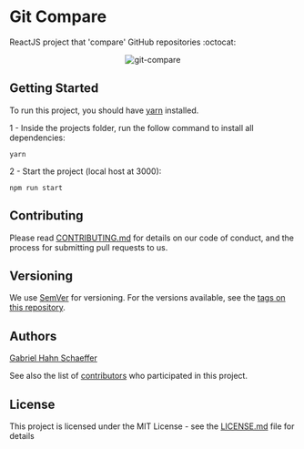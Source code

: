 # Git Compare

ReactJS project that 'compare' GitHub repositories :octocat:

<p align="center">
    <img src="https://media.giphy.com/media/57UhZKjoZPZuogWflc/giphy.gif" alt="git-compare" />
</p>

## Getting Started

To run this project, you should have [yarn](https://yarnpkg.com/en/) installed.

1 - Inside the projects folder, run the follow command to install all dependencies:

```
yarn
```

2 - Start the project (local host at 3000):

```
npm run start
```

## Contributing

Please read [CONTRIBUTING.md](https://gist.github.com/PurpleBooth/b24679402957c63ec426) for details on our code of conduct, and the process for submitting pull requests to us.

## Versioning

We use [SemVer](http://semver.org/) for versioning. For the versions available, see the [tags on this repository](https://github.com/gabriel-hahn/git-compare/tags).

## Authors

[Gabriel Hahn Schaeffer](https://github.com/gabriel-hahn/)

See also the list of [contributors](https://github.com/gabriel-hahn/git-compare/contributors) who participated in this project.

## License

This project is licensed under the MIT License - see the [LICENSE.md](LICENSE) file for details

